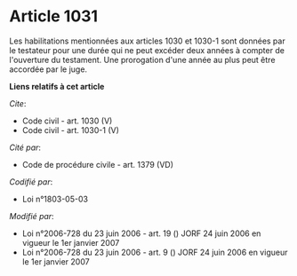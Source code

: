 # Article 1031

Les habilitations mentionnées aux articles 1030 et 1030-1 sont données par le testateur pour une durée qui ne peut excéder
deux années à compter de l'ouverture du testament. Une prorogation d'une année au plus peut être accordée par le juge.

**Liens relatifs à cet article**

_Cite_:

  - Code civil - art. 1030 (V)
  - Code civil - art. 1030-1 (V)

_Cité par_:

  - Code de procédure civile - art. 1379 (VD)

_Codifié par_:

  - Loi n°1803-05-03

_Modifié par_:

  - Loi n°2006-728 du 23 juin 2006 - art. 19 () JORF 24 juin 2006 en vigueur le 1er janvier 2007
  - Loi n°2006-728 du 23 juin 2006 - art. 9 () JORF 24 juin 2006 en vigueur le 1er janvier 2007
